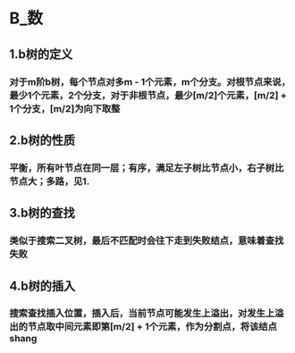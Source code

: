 # B_数
## 1.b树的定义
### 对于m阶b树，每个节点对多m - 1个元素，m个分支。对根节点来说，最少1个元素，2个分支，对于非根节点，最少[m/2]个元素，[m/2] + 1个分支，[m/2]为向下取整
## 2.b树的性质
### 平衡，所有叶节点在同一层；有序，满足左子树比节点小，右子树比节点大；多路，见1.
## 3.b树的查找
### 类似于搜索二叉树，最后不匹配时会往下走到失败结点，意味着查找失败
## 4.b树的插入
### 搜索查找插入位置，插入后，当前节点可能发生上溢出，对发生上溢出的节点取中间元素即第[m/2] + 1个元素，作为分割点，将该结点shang
<!--stackedit_data:
eyJoaXN0b3J5IjpbMTE1NTkyNTQxNCwtMjA4ODc0NjYxMl19
-->